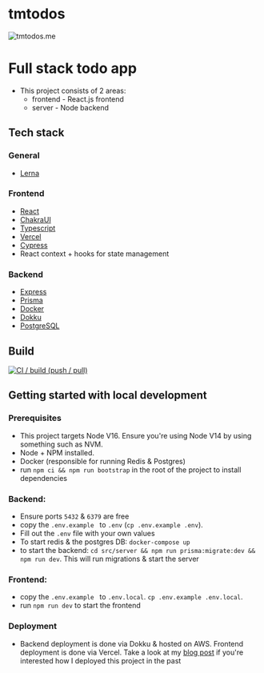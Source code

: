 # tmtodos

![tmtodos.me](https://socialify.git.ci/luke-h1/tmtodos.me/image?language=1&owner=1&pattern=Charlie%20Brown&stargazers=1&theme=Dark)


# Full stack todo app 
* This project consists of 2 areas: 
   * frontend - React.js frontend
   * server - Node backend


## Tech stack 

### General
- [Lerna](https://lerna.js.org/)

### Frontend
- [React](https://github.com/facebook/react)
- [ChakraUI](https://chakra-ui.com/)
- [Typescript](https://github.com/Microsoft/TypeScript)
- [Vercel](https://vercel.com/)
- [Cypress](https://www.cypress.io/)
- React context + hooks for state management

### Backend 
- [Express](https://github.com/expressjs)
- [Prisma](https://www.prisma.io/)
- [Docker](https://www.docker.com/)
- [Dokku](https://dokku.com/)
- [PostgreSQL](https://www.postgresql.org/)


## Build 

[![CI / build (push / pull)](https://github.com/luke-h1/tmtodos.me/actions/workflows/build.yml/badge.svg)](https://github.com/luke-h1/tmtodos.me/actions/workflows/build.yml)

## Getting started with local development 

### Prerequisites
* This project targets Node V16. Ensure you're using Node V14 by using something such as NVM. 
* Node + NPM installed.
* Docker (responsible for running Redis & Postgres)
* run `npm ci && npm run bootstrap` in the root of the project to install dependencies 

### Backend: 
* Ensure ports `5432` & `6379` are free
* copy the `.env.example ` to `.env` (`cp .env.example .env`).
* Fill out the `.env` file with your own values
* To start redis & the postgres DB: `docker-compose up`
* to start the backend: `cd src/server && npm run prisma:migrate:dev && npm run dev`. This will run migrations & start the server

### Frontend: 
* copy the `.env.example ` to `.env.local`. `cp .env.example .env.local`. 
* run `npm run dev` to start the frontend

### Deployment 
* Backend deployment is done via Dokku & hosted on AWS. Frontend deployment is done via Vercel. Take a look at my <a href="https://lhowsam.com/blog/deploying-a-full-stack-app-via-dokku/">blog post</a> if you're interested how I deployed this project in the past

<br />
